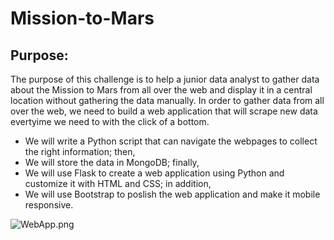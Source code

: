 # Mission-to-Mars
## Purpose:

The purpose of this challenge is to help a junior data analyst to gather data about the Mission to Mars from all over the web and display it in a central location without gathering the data manually. In order to gather data from all over the web, we need to build a web application that will scrape new data evertyime we need to with the click of a bottom.

* We will write a Python script that can navigate the webpages to collect the right information; then,
* We will store the data in MongoDB; finally,
* We will use Flask to create a web application using Python and customize it with HTML and CSS; in addition,
* We will use Bootstrap to poslish the web application and make it mobile responsive.

![WebApp.png](http://localhost:8888/view/Desktop/Mission-to-Mars/WebApp.png)
